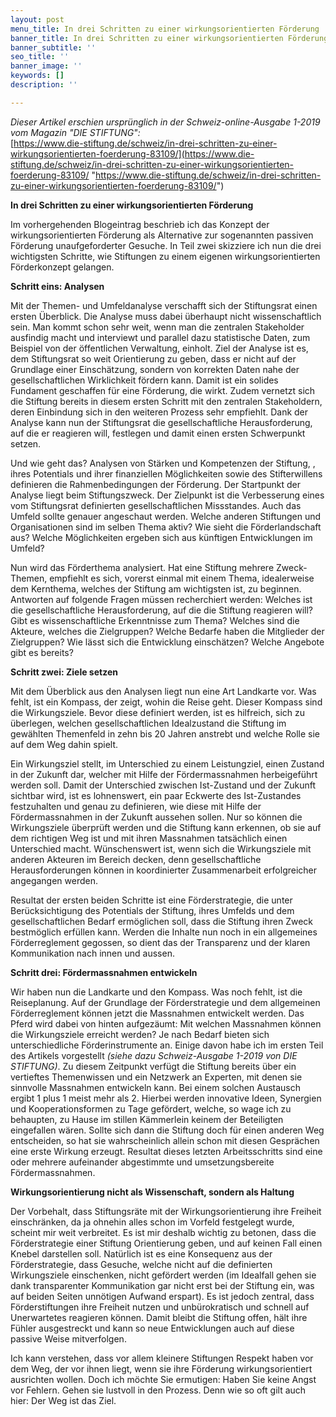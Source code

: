 ```yaml
---
layout: post
menu_title: In drei Schritten zu einer wirkungsorientierten Förderung
banner_title: In drei Schritten zu einer wirkungsorientierten Förderung
banner_subtitle: ''
seo_title: ''
banner_image: ''
keywords: []
description: ''

---
```

_Dieser Artikel erschien ursprünglich in der Schweiz-online-Ausgabe 1-2019 vom Magazin "DIE STIFTUNG":_  
[https://www.die-stiftung.de/schweiz/in-drei-schritten-zu-einer-wirkungsorientierten-foerderung-83109/](https://www.die-stiftung.de/schweiz/in-drei-schritten-zu-einer-wirkungsorientierten-foerderung-83109/ "https://www.die-stiftung.de/schweiz/in-drei-schritten-zu-einer-wirkungsorientierten-foerderung-83109/")

**In drei Schritten zu einer wirkungsorientierten Förderung**

Im vorhergehenden Blogeintrag beschrieb ich das Konzept der wirkungsorientierten Förderung als Alternative zur sogenannten passiven Förderung unaufgeforderter Gesuche. In Teil zwei skizziere ich nun die drei wichtigsten Schritte, wie Stiftungen zu einem eigenen wirkungsorientierten Förderkonzept gelangen.

**Schritt eins: Analysen**

Mit der Themen- und Umfeldanalyse verschafft sich der Stiftungsrat einen ersten Überblick. Die Analyse muss dabei überhaupt nicht wissenschaftlich sein. Man kommt schon sehr weit, wenn man die zentralen Stakeholder ausfindig macht und interviewt und parallel dazu statistische Daten, zum Beispiel von der öffentlichen Verwaltung, einholt. Ziel der Analyse ist es, dem Stiftungsrat so weit Orientierung zu geben, dass er nicht auf der Grundlage einer Einschätzung, sondern von korrekten Daten nahe der gesellschaftlichen Wirklichkeit fördern kann. Damit ist ein solides Fundament geschaffen für eine Förderung, die wirkt. Zudem vernetzt sich die Stiftung bereits in diesem ersten Schritt mit den zentralen Stakeholdern, deren Einbindung sich in den weiteren Prozess sehr empfiehlt. Dank der Analyse kann nun der Stiftungsrat die gesellschaftliche Herausforderung, auf die er reagieren will, festlegen und damit einen ersten Schwerpunkt setzen.

Und wie geht das? Analysen von Stärken und Kompetenzen der Stiftung, , ihres Potentials und ihrer finanziellen Möglichkeiten sowie des Stifterwillens definieren die Rahmenbedingungen der Förderung. Der Startpunkt der Analyse liegt beim Stiftungszweck. Der Zielpunkt ist die Verbesserung eines vom Stiftungsrat definierten gesellschaftlichen Missstandes. Auch das Umfeld sollte genauer angeschaut werden. Welche anderen Stiftungen und Organisationen sind im selben Thema aktiv? Wie sieht die Förderlandschaft aus? Welche Möglichkeiten ergeben sich aus künftigen Entwicklungen im Umfeld?

Nun wird das Förderthema analysiert. Hat eine Stiftung mehrere Zweck-Themen, empfiehlt es sich, vorerst einmal mit einem Thema, idealerweise dem Kernthema, welches der Stiftung am wichtigsten ist, zu beginnen. Antworten auf folgende Fragen müssen recherchiert werden: Welches ist die gesellschaftliche Herausforderung, auf die die Stiftung reagieren will? Gibt es wissenschaftliche Erkenntnisse zum Thema? Welches sind die Akteure, welches die Zielgruppen? Welche Bedarfe haben die Mitglieder der Zielgruppen? Wie lässt sich die Entwicklung einschätzen? Welche Angebote gibt es bereits?

**Schritt zwei: Ziele setzen**

Mit dem Überblick aus den Analysen liegt nun eine Art Landkarte vor. Was fehlt, ist ein Kompass, der zeigt, wohin die Reise geht. Dieser Kompass sind die Wirkungsziele. Bevor diese definiert werden, ist es hilfreich, sich zu überlegen, welchen gesellschaftlichen Idealzustand die Stiftung im gewählten Themenfeld in zehn bis 20 Jahren anstrebt und welche Rolle sie auf dem Weg dahin spielt.

Ein Wirkungsziel stellt, im Unterschied zu einem Leistungziel, einen Zustand in der Zukunft dar, welcher mit Hilfe der Fördermassnahmen herbeigeführt werden soll. Damit der Unterschied zwischen Ist-Zustand und der Zukunft sichtbar wird, ist es lohnenswert, ein paar Eckwerte des Ist-Zustandes festzuhalten und genau zu definieren, wie diese mit Hilfe der Fördermassnahmen in der Zukunft aussehen sollen. Nur so können die Wirkungsziele überprüft werden und die Stiftung kann erkennen, ob sie auf dem richtigen Weg ist und mit ihren Massnahmen tatsächlich einen Unterschied macht. Wünschenswert ist, wenn sich die Wirkungsziele mit anderen Akteuren im Bereich decken, denn gesellschaftliche Herausforderungen können in koordinierter Zusammenarbeit erfolgreicher angegangen werden.

Resultat der ersten beiden Schritte ist eine Förderstrategie, die unter Berücksichtigung des Potentials der Stiftung, ihres Umfelds und dem gesellschaftlichen Bedarf ermöglichen soll, dass die Stiftung ihren Zweck bestmöglich erfüllen kann. Werden die Inhalte nun noch in ein allgemeines Förderreglement gegossen, so dient das der Transparenz und der klaren Kommunikation nach innen und aussen.

**Schritt drei: Fördermassnahmen entwickeln**

Wir haben nun die Landkarte und den Kompass. Was noch fehlt, ist die Reiseplanung. Auf der Grundlage der Förderstrategie und dem allgemeinen Förderreglement können jetzt die Massnahmen entwickelt werden. Das Pferd wird dabei von hinten aufgezäumt: Mit welchen Massnahmen können die Wirkungsziele erreicht werden? Je nach Bedarf bieten sich unterschiedliche Förderinstrumente an. Einige davon habe ich im ersten Teil des Artikels vorgestellt _(siehe dazu Schweiz-Ausgabe 1-2019 von DIE STIFTUNG)_. Zu diesem Zeitpunkt verfügt die Stiftung bereits über ein vertieftes Themenwissen und ein Netzwerk an Experten, mit denen sie sinnvolle Massnahmen entwickeln kann. Bei einem solchen Austausch ergibt 1 plus 1 meist mehr als 2. Hierbei werden innovative Ideen, Synergien und Kooperationsformen zu Tage gefördert, welche, so wage ich zu behaupten, zu Hause im stillen Kämmerlein keinem der Beteiligten eingefallen wären. Sollte sich dann die Stiftung doch für einen anderen Weg entscheiden, so hat sie wahrscheinlich allein schon mit diesen Gesprächen eine erste Wirkung erzeugt. Resultat dieses letzten Arbeitsschritts sind eine oder mehrere aufeinander abgestimmte und umsetzungsbereite Fördermassnahmen.

**Wirkungsorientierung nicht als Wissenschaft, sondern als Haltung**

Der Vorbehalt, dass Stiftungsräte mit der Wirkungsorientierung ihre Freiheit einschränken, da ja ohnehin alles schon im Vorfeld festgelegt wurde, scheint mir weit verbreitet. Es ist mir deshalb wichtig zu betonen, dass die Förderstrategie einer Stiftung Orientierung geben, und auf keinen Fall einen Knebel darstellen soll. Natürlich ist es eine Konsequenz aus der Förderstrategie, dass Gesuche, welche nicht auf die definierten Wirkungsziele einschenken, nicht gefördert werden (im Idealfall gehen sie dank transparenter Kommunikation gar nicht erst bei der Stiftung ein, was auf beiden Seiten unnötigen Aufwand erspart). Es ist jedoch zentral, dass Förderstiftungen ihre Freiheit nutzen und unbürokratisch und schnell auf Unerwartetes reagieren können. Damit bleibt die Stiftung offen, hält ihre Fühler ausgestreckt und kann so neue Entwicklungen auch auf diese passive Weise mitverfolgen.

Ich kann verstehen, dass vor allem kleinere Stiftungen Respekt haben vor dem Weg, der vor ihnen liegt, wenn sie ihre Förderung wirkungsorientiert ausrichten wollen. Doch ich möchte Sie ermutigen: Haben Sie keine Angst vor Fehlern. Gehen sie lustvoll in den Prozess. Denn wie so oft gilt auch hier: Der Weg ist das Ziel.